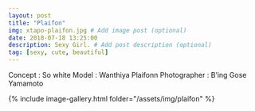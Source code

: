 ```yaml
---
layout: post
title: "Plaifon"
img: xtapo-plaifon.jpg # Add image post (optional)
date: 2018-07-18 13:25:00
description: Sexy Girl. # Add post description (optional)
tag: [sexy, cute, beautiful]
---
```

Concept : So white
Model : Wanthiya Plaifonn
Photographer : B’ing Gose Yamamoto           

{% include image-gallery.html folder="/assets/img/plaifon" %}

